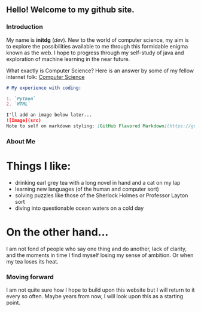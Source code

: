 ## Hello! Welcome to my github site.

### Introduction

My name is **initdg** (_dev_). New to the world of computer science, my aim is to explore the possibilities available to me through this formidable enigma known as the web.
I hope to progress through my self-study of java and exploration of machine learning in the near future.

What exactly is Computer Science? Here is an answer by some of my fellow internet folk:
[Computer Science](https://en.wikipedia.org/wiki/Computer_science)

```markdown
# My experience with coding:

1. `Python`
2. `HTML`

I'll add an image below later...
![Image](src)
Note to self on markdown styling: [GitHub Flavored Markdown](https://guides.github.com/features/mastering-markdown/).
```

### About Me

# Things I like:

- drinking earl grey tea with a long novel in hand and a cat on my lap
- learning new languages (of the human and computer sort)
- solving puzzles like those of the Sherlock Holmes or Professor Layton sort
- diving into questionable ocean waters on a cold day

# On the other hand...

I am not fond of people who say one thing and do another, lack of clarity, and the moments in time I find myself losing my sense of ambition. Or when my tea loses its heat.

### Moving forward
I am not quite sure how I hope to build upon this website but I will return to it every so often. Maybe years from now, I will look upon this as a starting point.
